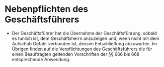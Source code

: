 # Nebenpflichten des Geschäftsführers

- Der Geschäftsführer hat die Übernahme der Geschäftsführung, sobald es tunlich ist, dem Geschäftsherrn anzuzeigen und, wenn nicht mit dem Aufschub Gefahr verbunden ist, dessen Entschließung abzuwarten. Im Übrigen finden auf die Verpflichtungen des Geschäftsführers die für einen Beauftragten geltenden Vorschriften der §§ 666 bis 668 entsprechende Anwendung.

